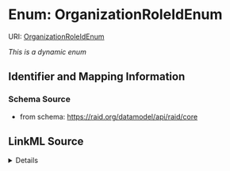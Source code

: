 # Enum: OrganizationRoleIdEnum



URI: [OrganizationRoleIdEnum](OrganizationRoleIdEnum.md)


_This is a dynamic enum_








## Identifier and Mapping Information







### Schema Source


* from schema: https://raid.org/datamodel/api/raid/core






## LinkML Source

<details>
```yaml
name: OrganizationRoleIdEnum
from_schema: https://raid.org/datamodel/api/raid/core
rank: 1000
reachable_from:
  source_ontology: https://vocabs.ardc.edu.au/repository/api/sparql/raid_research-activity-identifier-raid-controlled-lists_raid-cl-v1-1
  source_nodes:
  - https://vocabulary.raid.org/organisation.schemaUri/282
  relationship_types:
  - skos:narrower
  is_direct: true
  include_self: false
  traverse_up: false

```
</details>
